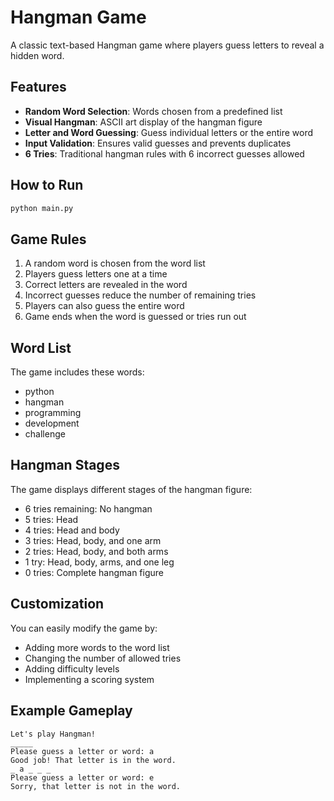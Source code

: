 # Hangman Game

A classic text-based Hangman game where players guess letters to reveal a hidden word.

## Features
- **Random Word Selection**: Words chosen from a predefined list
- **Visual Hangman**: ASCII art display of the hangman figure
- **Letter and Word Guessing**: Guess individual letters or the entire word
- **Input Validation**: Ensures valid guesses and prevents duplicates
- **6 Tries**: Traditional hangman rules with 6 incorrect guesses allowed

## How to Run
```bash
python main.py
```

## Game Rules
1. A random word is chosen from the word list
2. Players guess letters one at a time
3. Correct letters are revealed in the word
4. Incorrect guesses reduce the number of remaining tries
5. Players can also guess the entire word
6. Game ends when the word is guessed or tries run out

## Word List
The game includes these words:
- python
- hangman
- programming
- development
- challenge

## Hangman Stages
The game displays different stages of the hangman figure:
- 6 tries remaining: No hangman
- 5 tries: Head
- 4 tries: Head and body
- 3 tries: Head, body, and one arm
- 2 tries: Head, body, and both arms
- 1 try: Head, body, arms, and one leg
- 0 tries: Complete hangman figure

## Customization
You can easily modify the game by:
- Adding more words to the word list
- Changing the number of allowed tries
- Adding difficulty levels
- Implementing a scoring system

## Example Gameplay
```
Let's play Hangman!
_____
Please guess a letter or word: a
Good job! That letter is in the word.
_ a _ _ _
Please guess a letter or word: e
Sorry, that letter is not in the word.
